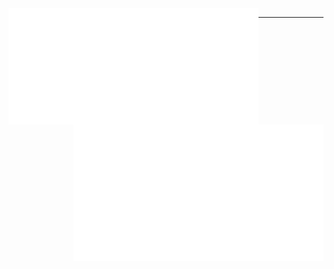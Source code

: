 
<img align="left" src="/metrics.classic.svg" alt="Metrics" width="400">


<img align="right" src="/metrics.plugin.activity.svg" alt="Metrics" width="400">

---

